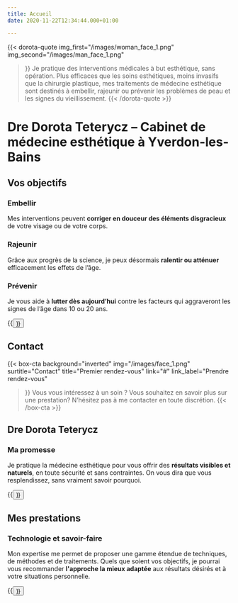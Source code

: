 ```yaml
---
title: Accueil
date: 2020-11-22T12:34:44.000+01:00

---
```


{{< dorota-quote
img_first="/images/woman_face_1.png"
img_second="/images/man_face_1.png"
>}}
Je pratique des interventions médicales à but esthétique, sans opération. Plus efficaces que les soins esthétiques, moins invasifs que la chirurgie plastique, mes traitements de médecine esthétique sont destinés à embellir, rajeunir ou prévenir les problèmes de peau et les signes du vieillissement.
{{< /dorota-quote >}}

# Dre Dorota Teterycz – Cabinet de médecine esthétique à Yverdon-les-Bains


## Vos objectifs

### Embellir

Mes interventions peuvent **corriger en douceur des éléments disgracieux** de votre visage ou de votre corps.

### Rajeunir

Grâce aux progrès de la science, je peux désormais **ralentir ou atténuer** efficacement les effets de l’âge.

### Prévenir

Je vous aide à **lutter dès aujourd’hui** contre les facteurs qui aggraveront les signes de l’âge dans 10 ou 20 ans.

<div>
{{<button href="objectifs" name="Définir vos objectifs" >}}
</div>


## Contact

{{< box-cta
background="inverted"
img="/images/face_1.png"
surtitle="Contact"
title="Premier rendez-vous"
link="#"
link_label="Prendre rendez-vous"
>}}
Vous vous intéressez à un soin ? Vous souhaitez en savoir plus sur une prestation? N’hésitez pas à me contacter en toute discrétion.
{{< /box-cta >}}


## Dre Dorota Teterycz

### Ma promesse

Je pratique la médecine esthétique pour vous offrir des **résultats visibles et naturels**, en toute sécurité et sans contraintes. On vous dira que vous resplendissez, sans vraiment savoir pourquoi.


<div>
{{<button href="dre-dorota-teterycz" name="Découvrir mon parcours" >}}
</div>


## Mes prestations

### Technologie et savoir-faire

Mon expertise me permet de proposer une gamme étendue de techniques, de méthodes et de traitements. Quels que soient vos objectifs, je pourrai vous recommander **l'approche la mieux adaptée** aux résultats désirés et à votre situations personnelle.

<div>
{{<button href="prestations" name="Découvrir mes prestations" >}}
</div>